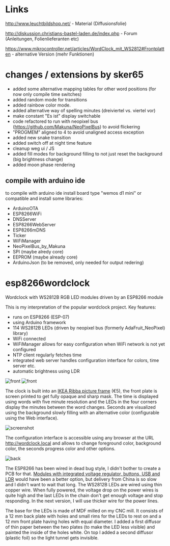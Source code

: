 # Links
http://www.leuchtbildshop.net/                                              - Material (Diffusionsfolie)

http://diskussion.christians-bastel-laden.de/index.php                      - Forum (Anleitungen, Folienlieferanten etc)

https://www.mikrocontroller.net/articles/WordClock_mit_WS2812#Frontplatten  - alternative Version (mehr Funktionen)

# changes / extensions by sker65

- added some alternative mapping tables for other word positions (for now only compile time switches)
- added random mode for transitions
- added rainbow color mode.
- added alternative way of spelling minutes (dreiviertel vs. viertel vor)
- make constant "Es ist" display switchable
- code refactored to run with neopixel bus (https://github.com/Makuna/NeoPixelBus) to avoid flickering
- "PROGMEM" aligned to 4 to avoid unaligned access exception
- added new snake transition
- added switch off at night time feature
- cleanup weg ui / JS
- added fill modes for background filling to not just reset the background (big brightness change)
- added moon phase rendering

## compile with arduino ide
to compile with arduino ide install board type "wemos d1 mini" or compatible and install some libraries:
- ArduinoOTA
- ESP8266WiFi
- DNSServer
- ESP8266WebServer
- ESP8266mDNS
- Ticker
- WiFiManager
- NeoPixelBus_by_Makuna
- SPI (maybe alredy core)
- EEPROM (maybe already core)
- ArduinoJson (to be removed, only needed for output redering)
# esp8266wordclock
Wordclock with WS2812B RGB LED modules driven by an ESP8266 module

This is my interpretation of the popular wordclock project. Key features:

- runs on ESP8266 (ESP-07)
- using Arduino framework
- 114 WS2812B LEDs (driven by neopixel bus (formerly AdaFruit_NeoPixel) library)
- WiFi connected
- WiFiManager allows for easy configuration when WiFi network is not yet configured
- NTP client regularly fetches time
- integrated web server handles configuration interface for colors, time server etc.
- automatic brightness using LDR 

![front](https://github.com/thoralt/esp8266wordclock/blob/master/doc/exploding_letters.gif)
![front](https://github.com/thoralt/esp8266wordclock/blob/master/doc/IMG_5712.JPG)

The clock is built into an [IKEA Ribba picture frame](http://www.ikea.com/de/de/catalog/products/00078051/) (€5), the front plate is screen printed to get fully opaque and sharp mask. The time is displayed using words with five minute resolution and the LEDs in the four corners display the minutes between the word changes. Seconds are visualized using the background slowly filling with an alternative color (configurable using the Web interface).

![screenshot](https://github.com/thoralt/esp8266wordclock/blob/master/doc/IMG_5714_small.PNG)

The configuration interface is accessible using any browser at the URL http://wordclock.local and allows to change foreground color, background color, the seconds progress color and other options.

![back](https://github.com/thoralt/esp8266wordclock/blob/master/doc/IMG_5711.JPG)

The ESP8266 has been wired in dead bug style, I didn't bother to create a PCB for that. [Modules with integrated voltage regulator, buttons, USB and LDR](http://www.cnx-software.com/2015/12/14/3-compact-esp8266-board-includes-rgd-led-photo-resistor-buttons-and-a-usb-to-ttl-interface/) would have been a better option, but delivery from China is so slow and I didn't want to wait that long. The WS2812B LEDs are wired using thin copper wire. When fully powered, the voltage drop on the power wires is quite high and the last LEDs in the chain don't get enough voltage and stop responding. In the next version, I will use thicker wire for the power lines.

The base for the LEDs is made of MDF milled on my CNC mill. It consists of a 12 mm back plate with holes and small rims for the LEDs to rest on and a 12 mm front plate having holes with equal diameter. I added a first diffusor of thin paper between the two plates (to make the LED less visible) and painted the inside of the holes white. On top I added a second diffusor (plastic foil) so the light tunnel gets invisible.
